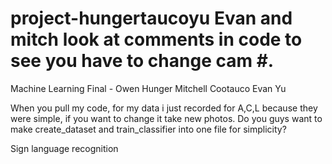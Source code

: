 # project-hungertaucoyu Evan and mitch look at comments in code to see you have to change cam #. 
Machine Learning Final - Owen Hunger Mitchell Cootauco Evan Yu

When you pull my code, for my data i just recorded for A,C,L because they were simple, if you want to change it take new photos. Do you guys want to make create_dataset and train_classifier into one file for simplicity?

Sign language recognition
